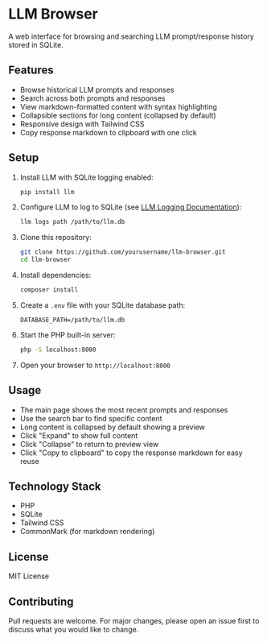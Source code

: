 # LLM Browser

A web interface for browsing and searching LLM prompt/response history stored in SQLite.

## Features

- Browse historical LLM prompts and responses
- Search across both prompts and responses
- View markdown-formatted content with syntax highlighting
- Collapsible sections for long content (collapsed by default)
- Responsive design with Tailwind CSS
- Copy response markdown to clipboard with one click

## Setup

1. Install LLM with SQLite logging enabled:

   ```bash
   pip install llm
   ```

2. Configure LLM to log to SQLite (see [LLM Logging Documentation](https://llm.datasette.io/en/stable/logging.html)):

   ```bash
   llm logs path /path/to/llm.db
   ```

3. Clone this repository:

   ```bash
   git clone https://github.com/yourusername/llm-browser.git
   cd llm-browser
   ```

4. Install dependencies:

   ```bash
   composer install
   ```

5. Create a `.env` file with your SQLite database path:

   ```env
   DATABASE_PATH=/path/to/llm.db
   ```

6. Start the PHP built-in server:

   ```bash
   php -S localhost:8000
   ```

7. Open your browser to `http://localhost:8000`

## Usage

- The main page shows the most recent prompts and responses
- Use the search bar to find specific content
- Long content is collapsed by default showing a preview
- Click "Expand" to show full content
- Click "Collapse" to return to preview view
- Click "Copy to clipboard" to copy the response markdown for easy reuse

## Technology Stack

- PHP
- SQLite
- Tailwind CSS
- CommonMark (for markdown rendering)

## License

MIT License

## Contributing

Pull requests are welcome. For major changes, please open an issue first to discuss what you would like to change.
